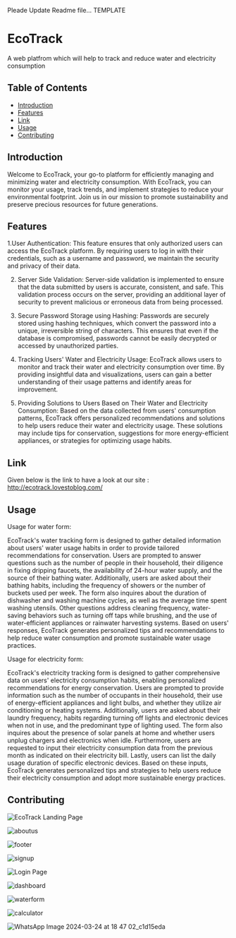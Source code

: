  Pleade Update Readme file... TEMPLATE

# EcoTrack

 A web platfrom which will help to track and reduce water and electricity consumption

## Table of Contents

- [Introduction](#introduction)
- [Features](#features)
- [Link](#link)
- [Usage](#usage)
- [Contributing](#contributing)

## Introduction

Welcome to EcoTrack, your go-to platform for efficiently managing and minimizing water and electricity consumption. With EcoTrack, you can monitor your usage, track trends, and implement strategies to reduce your environmental footprint. Join us in our mission to promote sustainability and preserve precious resources for future generations.


## Features 
1.User Authentication: This feature ensures that only authorized users can access the EcoTrack platform. By requiring users to log in with their credentials, such as a username and password, we maintain the security and privacy of their data.

2. Server Side Validation: Server-side validation is implemented to ensure that the data submitted by users is accurate, consistent, and safe. This validation process occurs on the server, providing an additional layer of security to prevent malicious or erroneous data from being processed.


3. Secure Password Storage using Hashing: Passwords are securely stored using hashing techniques, which convert the password into a unique, irreversible string of characters. This ensures that even if the database is compromised, passwords cannot be easily decrypted or accessed by unauthorized parties.


4. Tracking Users' Water and Electricity Usage: EcoTrack allows users to monitor and track their water and electricity consumption over time. By providing insightful data and visualizations, users can gain a better understanding of their usage patterns and identify areas for improvement.


5. Providing Solutions to Users Based on Their Water and Electricity Consumption: Based on the data collected from users' consumption patterns, EcoTrack offers personalized recommendations and solutions to help users reduce their water and electricity usage. These solutions may include tips for conservation, suggestions for more energy-efficient appliances, or strategies for optimizing usage habits.

## Link
Given below is the link to have a look at our site : 
http://ecotrack.lovestoblog.com/
## Usage
Usage for water form:

EcoTrack's water tracking form is designed to gather detailed information about users' water usage habits in order to provide tailored recommendations for conservation. Users are prompted to answer questions such as the number of people in their household, their diligence in fixing dripping faucets, the availability of 24-hour water supply, and the source of their bathing water. Additionally, users are asked about their bathing habits, including the frequency of showers or the number of buckets used per week. The form also inquires about the duration of dishwasher and washing machine cycles, as well as the average time spent washing utensils. Other questions address cleaning frequency, water-saving behaviors such as turning off taps while brushing, and the use of water-efficient appliances or rainwater harvesting systems. Based on users' responses, EcoTrack generates personalized tips and recommendations to help reduce water consumption and promote sustainable water usage practices.

Usage for electricity form:

EcoTrack's electricity tracking form is designed to gather comprehensive data on users' electricity consumption habits, enabling personalized recommendations for energy conservation. Users are prompted to provide information such as the number of occupants in their household, their use of energy-efficient appliances and light bulbs, and whether they utilize air conditioning or heating systems. Additionally, users are asked about their laundry frequency, habits regarding turning off lights and electronic devices when not in use, and the predominant type of lighting used. The form also inquires about the presence of solar panels at home and whether users unplug chargers and electronics when idle. Furthermore, users are requested to input their electricity consumption data from the previous month as indicated on their electricity bill. Lastly, users can list the daily usage duration of specific electronic devices. Based on these inputs, EcoTrack generates personalized tips and strategies to help users reduce their electricity consumption and adopt more sustainable energy practices.

## Contributing
![EcoTrack Landing Page](https://github.com/SarthakVitmal/pce_comp_web_programming_lab_Sarthak_Vitmal/assets/141913714/ea8ca3a0-a799-4980-9f2e-b2ec1fcb0aad)

![aboutus](https://github.com/SarthakVitmal/pce_comp_web_programming_lab_Sarthak_Vitmal/assets/142256583/90fbce85-85c9-4e7c-82e4-88efdb3690b3)

![footer](https://github.com/SarthakVitmal/pce_comp_web_programming_lab_Sarthak_Vitmal/assets/142256583/38c2b443-3fb6-4b6e-a0ef-cd0cfe517ed9)

![signup](https://github.com/SarthakVitmal/pce_comp_web_programming_lab_Sarthak_Vitmal/assets/142256583/8ef1fc56-65cc-4751-88d8-9467505e5552)

![Login Page](https://github.com/SarthakVitmal/pce_comp_web_programming_lab_Sarthak_Vitmal/assets/141913714/1e41b7b8-cd59-4319-92c6-a97aafca929c)

![dashboard](https://github.com/SarthakVitmal/pce_comp_web_programming_lab_Sarthak_Vitmal/assets/142256583/cad6b24e-4f82-43b4-b55b-a171e1db9dd3)

![waterform](https://github.com/SarthakVitmal/pce_comp_web_programming_lab_Sarthak_Vitmal/assets/142256583/8556d541-2f23-4103-90db-21ef09ee8418)

![calculator](https://github.com/SarthakVitmal/pce_comp_web_programming_lab_Sarthak_Vitmal/assets/142256583/617bcef4-2460-485b-bb96-384c9de0858f)

![WhatsApp Image 2024-03-24 at 18 47 02_c1d15eda](https://github.com/SarthakVitmal/pce_comp_web_programming_lab_Sarthak_Vitmal/assets/142256583/cb31b20c-a442-4f4c-95fa-303660618830)

